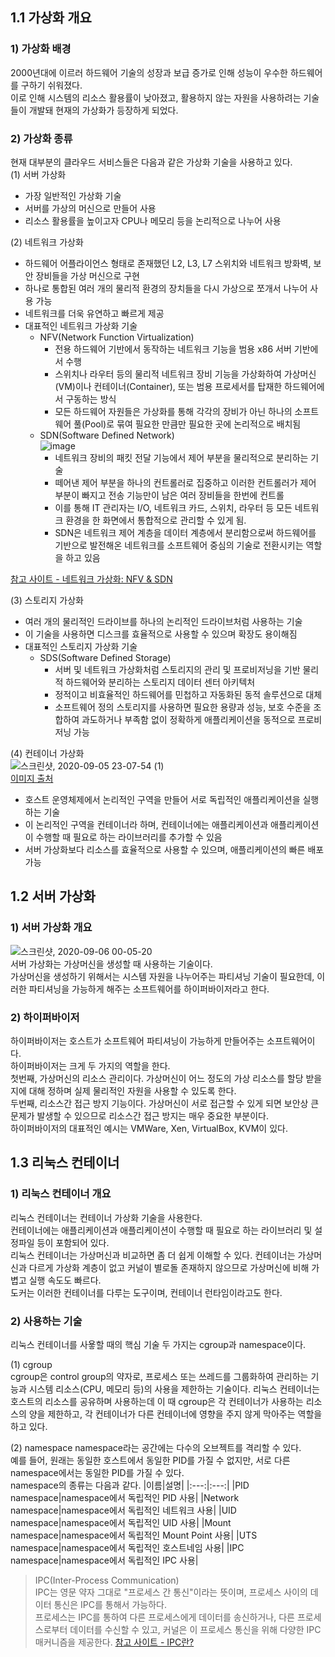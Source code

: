 ## 1.1 가상화 개요
### 1) 가상화 배경
2000년대에 이르러 하드웨어 기술의 성장과 보급 증가로 인해 성능이 우수한 하드웨어를 구하기 쉬워졌다.   
이로 인해 시스템의 리소스 활용률이 낮아졌고, 활용하지 않는 자원을 사용하려는 기술들이 개발돼 현재의 가상화가 등장하게 되었다.

### 2) 가상화 종류
현재 대부분의 클라우드 서비스들은 다음과 같은 가상화 기술을 사용하고 있다.  
(1) 서버 가상화
- 가장 일반적인 가상화 기술
- 서버를 가상의 머신으로 만들어 사용
- 리소스 활용률을 높이고자 CPU나 메모리 등을 논리적으로 나누어 사용

(2) 네트워크 가상화
- 하드웨어 어플라이언스 형태로 존재했던 L2, L3, L7 스위치와 네트워크 방화벽, 보안 장비들을 가상 머신으로 구현
- 하나로 통합된 여러 개의 물리적 환경의 장치들을 다시 가상으로 쪼개서 나누어 사용 가능
- 네트워크를 더욱 유연하고 빠르게 제공
- 대표적인 네트워크 가상화 기술
  - NFV(Network Function Virtualization)
    - 전용 하드웨어 기반에서 동작하는 네트워크 기능을 범용 x86 서버 기반에서 수행
    - 스위치나 라우터 등의 물리적 네트워크 장비 기능을 가상화하여 가상머신(VM)이나 컨테이너(Container), 또는 범용 프로세서를 탑재한 하드웨어에서 구동하는 방식
    - 모든 하드웨어 자원들은 가상화를 통해 각각의 장비가 아닌 하나의 소프트웨어 풀(Pool)로 묶여 필요한 만큼만 필요한 곳에 논리적으로 배치됨
  - SDN(Software Defined Network)  
  ![image](https://user-images.githubusercontent.com/53208493/92306191-1ef39900-efc8-11ea-8087-817be08b13a5.png)
    - 네트워크 장비의 패킷 전달 기능에서 제어 부분을 물리적으로 분리하는 기술
    - 떼어낸 제어 부분을 하나의 컨트롤러로 집중하고 이러한 컨트롤러가 제어 부분이 빠지고 전송 기능만이 남은 여러 장비들을 한번에 컨트롤
    - 이를 통해 IT 관리자는 I/O, 네트워크 카드, 스위치, 라우터 등 모든 네트워크 환경을 한 화면에서 통합적으로 관리할 수 있게 됨. 
    - SDN은 네트워크 제어 계층을 데이터 계층에서 분리함으로써 하드웨어를 기반으로 발전해온 네트워크를 소프트웨어 중심의 기술로 전환시키는 역할을 하고 있음 
    
[참고 사이트 - 네트워크 가상화: NFV & SDN](https://m.blog.naver.com/shakey7/221848950760)

(3) 스토리지 가상화
- 여러 개의 물리적인 드라이브를 하나의 논리적인 드라이브처럼 사용하는 기술
- 이 기술을 사용하면 디스크를 효율적으로 사용할 수 있으며 확장도 용이해짐
- 대표적인 스토리지 가상화 기술
  - SDS(Software Defined Storage)
    - 서버 및 네트워크 가상화처럼 스토리지의 관리 및 프로비저닝을 기반 물리적 하드웨어와 분리하는 스토리지 데이터 센터 아키텍처
    - 정적이고 비효율적인 하드웨어를 민첩하고 자동화된 동적 솔루션으로 대체
    - 소프트웨어 정의 스토리지를 사용하면 필요한 용량과 성능, 보호 수준을 조합하여 과도하거나 부족함 없이 정확하게 애플리케이션을 동적으로 프로비저닝 가능

(4) 컨테이너 가상화  
![스크린샷, 2020-09-05 23-07-54 (1)](https://user-images.githubusercontent.com/53208493/92307978-21a8bb00-efd5-11ea-9f35-6bcee202b596.png)  
[이미지 출처](https://m.blog.naver.com/PostView.nhn?blogId=complusblog&logNo=220980996544&proxyReferer=https:%2F%2Fwww.google.com%2F)  
- 호스트 운영체제에서 논리적인 구역을 만들어 서로 독립적인 애플리케이션을 실행하는 기술
- 이 논리적인 구역을 컨테이너라 하며, 컨테이너에는 애플리케이션과 애플리케이션이 수행할 때 필요로 하는 라이브러리를 추가할 수 있음
- 서버 가상화보다 리소스를 효율적으로 사용할 수 있으며, 애플리케이션의 빠른 배포 가능

## 1.2 서버 가상화
### 1) 서버 가상화 개요  
![스크린샷, 2020-09-06 00-05-20](https://user-images.githubusercontent.com/53208493/92307948-d55d7b00-efd4-11ea-83c4-c86822f94ad1.png)  
서버 가상화는 가상머신을 생성할 때 사용하는 기술이다.   
가상머신을 생성하기 위해서는 시스템 자원을 나누어주는 파티셔닝 기술이 필요한데, 이러한 파티셔닝을 가능하게 해주는 소프트웨어를 하이퍼바이저라고 한다.  

### 2) 하이퍼바이저
하이퍼바이저는 호스트가 소프트웨어 파티셔닝이 가능하게 만들어주는 소프트웨어이다.   
하이퍼바이저는 크게 두 가지의 역할을 한다.  
첫번째, 가상머신의 리소스 관리이다. 가상머신이 어느 정도의 가상 리소스를 할당 받을지에 대해 정하며 실제 물리적인 자원을 사용할 수 있도록 한다.  
두번째, 리소스간 접근 방지 기능이다. 가상머신이 서로 접근할 수 있게 되면 보안상 큰 문제가 발생할 수 있으므로 리소스간 접근 방지는 매우 중요한 부분이다.   
하이퍼바이저의 대표적인 예시는 VMWare, Xen, VirtualBox, KVM이 있다.  

## 1.3 리눅스 컨테이너
### 1) 리눅스 컨테이너 개요
리눅스 컨테이너는 컨테이너 가상화 기술을 사용한다.   
컨테이너에는 애플리케이션과 애플리케이션이 수행할 때 필요로 하는 라이브러리 및 설정파일 등이 포함되어 있다.  
리눅스 컨테이너는 가상머신과 비교하면 좀 더 쉽게 이해할 수 있다. 컨테이너는 가상머신과 다르게 가상화 계층이 없고 커널이 별로돌 존재하지 않으므로 가상머신에 비해 가볍고 실행 속도도 빠르다.  
도커는 이러한 컨테이너를 다루는 도구이며, 컨테이너 런타임이라고도 한다.  

### 2) 사용하는 기술
리눅스 컨테이너를 사욯할 때의 핵심 기술 두 가지는 cgroup과 namespace이다.  

(1) cgroup  
cgroup은 control group의 약자로, 프로세스 또는 쓰레드를 그룹화하여 관리하는 기능과 시스템 리소스(CPU, 메모리 등)의 사용을 제한하는 기술이다.
리눅스 컨테이너는 호스트의 리소스를 공유하며 사용하는데 이 때 cgroup은 각 컨테이너가 사용하는 리소스의 양을 제한하고, 각 컨테이너가 다른 컨테이너에 영향을 주지 않게 막아주는 역할을 하고 있다.  

(2) namespace
namespace라는 공간에는 다수의 오브젝트를 격리할 수 있다.   
예를 들어, 원래는 동일한 호스트에서 동일한 PID를 가질 수 없지만, 서로 다른 namespace에서는 동일한 PID를 가질 수 있다.  
namespace의 종류는 다음과 같다.
|이름|설명|
|:---:|:---:|
|PID namespace|namespace에서 독립적인 PID 사용|
|Network namespace|namespace에서 독립적인 네트워크 사용|
|UID namespace|namespace에서 독립적인 UID 사용|
|Mount namespace|namespace에서 독립적인 Mount Point 사용|
|UTS namespace|namespace에서 독립적인 호스트네임 사용|
|IPC namespace|namespace에서 독립적인 IPC 사용|
> IPC(Inter-Process Communication)  
> IPC는 영문 약자 그대로 "프로세스 간 통신"이라는 뜻이며, 프로세스 사이의 데이터 통신은 IPC를 통해서 가능하다.  
  프로세스는 IPC를 통하여 다른 프로세스에게 데이터를 송신하거나, 다른 프로세스로부터 데이터를 수신할 수 있고, 커널은 이 프로세스 통신을 위해 다양한 IPC 매커니즘을 제공한다. 
[참고 사이트 - IPC란?](http://blog.naver.com/PostView.nhn?blogId=green187&logNo=110130416319)

